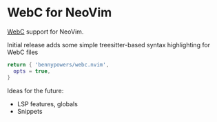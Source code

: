 # WebC for NeoVim

[WebC](https://www.11ty.dev/docs/languages/webc/) support for NeoVim.

Initial release adds some simple treesitter-based syntax highlighting for WebC 
files

```lua
return { 'bennypowers/webc.nvim',
  opts = true,
}
```

Ideas for the future:
- LSP features, globals
- Snippets
